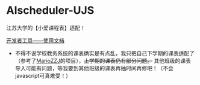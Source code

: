 # AIscheduler-UJS
 江苏大学的【小爱课程表】适配！

 [开发者工具——使用文档](https://ldtu0m3md0.feishu.cn/docs/doccnhZPl8KnswEthRXUz8ivnhb)

 + 不得不说学校教务系统的课表确实是有点乱，我只把自己下学期的课表适配了（参考了[MarioZZJ](https://github.com/MarioZZJ/AISchedulePlugin)的项目），~~上学期的课表仍有部分问题。~~
 其他班级的课表导入可能有问题，等我要到其他班级的课表再抽时间再修吧！（不会javascript可真难受！）

